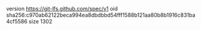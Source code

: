 version https://git-lfs.github.com/spec/v1
oid sha256:c970ab62122beca994ea8dbdbbd54fff1588b121aa80b8b1916c831ba4cf5586
size 1302
